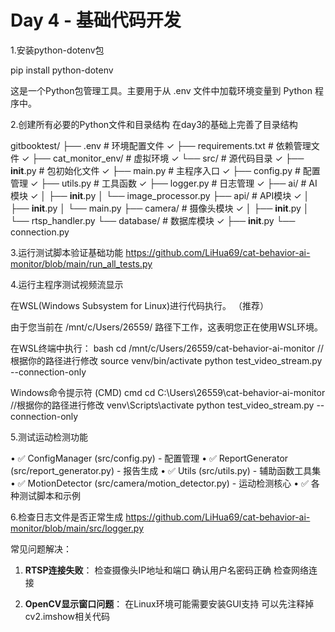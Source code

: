 # Day 4 - 基础代码开发

1.安装python-dotenv包

pip install python-dotenv

这是一个Python包管理工具。主要用于从 .env 文件中加载环境变量到 Python 程序中。

2.创建所有必要的Python文件和目录结构
在day3的基础上完善了目录结构

gitbooktest/
├── .env                    # 环境配置文件 ✓
├── requirements.txt        # 依赖管理文件 ✓
├── cat_monitor_env/        # 虚拟环境 ✓
└── src/                    # 源代码目录 ✓
    ├── __init__.py         # 包初始化文件 ✓
    ├── main.py             # 主程序入口 ✓
    ├── config.py           # 配置管理 ✓
    ├── utils.py            # 工具函数 ✓
    ├── logger.py           # 日志管理 ✓
    ├── ai/                 # AI模块 ✓
    │   ├── __init__.py
    │   └── image_processor.py
    ├── api/                # API模块 ✓
    │   ├── __init__.py
    │   └── main.py
    ├── camera/             # 摄像头模块 ✓
    │   ├── __init__.py
    │   └── rtsp_handler.py
    └── database/           # 数据库模块 ✓
        ├── __init__.py
        └── connection.py

3.运行测试脚本验证基础功能
https://github.com/LiHua69/cat-behavior-ai-monitor/blob/main/run_all_tests.py

4.运行主程序测试视频流显示

在WSL(Windows Subsystem for Linux)进行代码执行。 （推荐）

由于您当前在 /mnt/c/Users/26559/ 路径下工作，这表明您正在使用WSL环境。

在WSL终端中执行：
bash
cd /mnt/c/Users/26559/cat-behavior-ai-monitor       //根据你的路径进行修改
source venv/bin/activate
python test_video_stream.py --connection-only

Windows命令提示符 (CMD)
cmd
cd C:\Users\26559\cat-behavior-ai-monitor           //根据你的路径进行修改
venv\Scripts\activate
python test_video_stream.py --connection-only

5.测试运动检测功能

• ✅ ConfigManager (src/config.py) - 配置管理
• ✅ ReportGenerator (src/report_generator.py) - 报告生成
• ✅ Utils (src/utils.py) - 辅助函数工具集
• ✅ MotionDetector (src/camera/motion_detector.py) - 运动检测核心
• ✅ 各种测试脚本和示例

6.检查日志文件是否正常生成
https://github.com/LiHua69/cat-behavior-ai-monitor/blob/main/src/logger.py

常见问题解决：

1. **RTSP连接失败**：
   检查摄像头IP地址和端口
   确认用户名密码正确
   检查网络连接

2. **OpenCV显示窗口问题**：
   在Linux环境可能需要安装GUI支持
   可以先注释掉cv2.imshow相关代码
